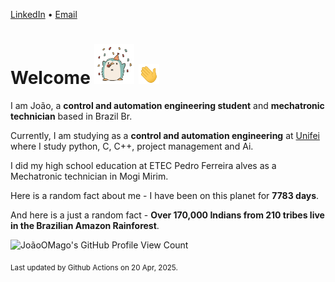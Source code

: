 [LinkedIn](https://www.linkedin.com/in/joão-pedro-gozzoli-b95641301/) &bull;
[Email](joaopedrogozzoli@gmail.com)

# Welcome <img src="happy.gif" height="64px" /> <img src="wave.gif" height="32px" />

I am João, a  **control and automation engineering student** and **mechatronic technician** based in Brazil Br.

Currently, I am studying as a **control and automation engineering** at [Unifei](https://unifei.edu.br) where I study python, C, C++, project management and Ai.

I did my high school education at ETEC Pedro Ferreira alves as a Mechatronic technician in Mogi Mirim.

Here is a random fact about me - I have been on this planet for **7783 days**.

And here is a just a random fact -  **Over 170,000 Indians from 210 tribes live in the Brazilian Amazon Rainforest**.

![JoãoOMago's GitHub Profile View Count](https://komarev.com/ghpvc/?username=JoaoOMago)

<sub>Last updated by Github Actions on 20 Apr, 2025.</sub>
